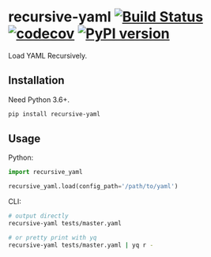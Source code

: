 # recursive-yaml [![Build Status](https://travis-ci.com/FebruaryBreeze/recursive-yaml.svg?branch=master)](https://travis-ci.com/FebruaryBreeze/recursive-yaml) [![codecov](https://codecov.io/gh/FebruaryBreeze/recursive-yaml/branch/master/graph/badge.svg)](https://codecov.io/gh/FebruaryBreeze/recursive-yaml) [![PyPI version](https://badge.fury.io/py/recursive-yaml.svg)](https://pypi.org/project/recursive-yaml/)

Load YAML Recursively.

## Installation

Need Python 3.6+.

```bash
pip install recursive-yaml
```

## Usage

Python:

```python
import recursive_yaml

recursive_yaml.load(config_path='/path/to/yaml')
```

CLI:

```bash
# output directly
recursive-yaml tests/master.yaml

# or pretty print with yq
recursive-yaml tests/master.yaml | yq r -
```
